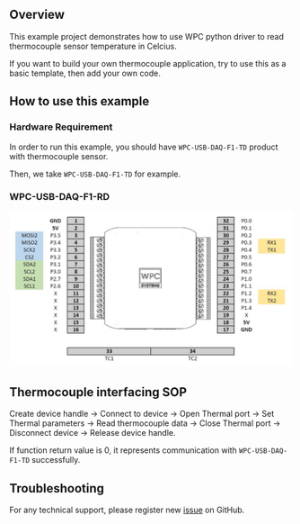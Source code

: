 ## Overview

This example project demonstrates how to use WPC python driver to read thermocouple sensor temperature in Celcius.

If you want to build your own thermocouple application, try to use this as a basic template, then add your own code.

## How to use this example

### Hardware Requirement

In order to run this example, you should have `WPC-USB-DAQ-F1-TD` product with thermocouple sensor.

Then, we take `WPC-USB-DAQ-F1-TD` for example.

### WPC-USB-DAQ-F1-RD

<img src="https://github.com/WPC-Systems-Ltd/WPC_Python_driver_release/blob/main/Reference/Pinouts/USB-DAQ-F1-TD.JPG" alt="drawing" width="600"/>

## Thermocouple interfacing SOP 

Create device handle -> Connect to device -> Open Thermal port -> Set Thermal parameters ->  Read thermocouple data -> Close Thermal port -> Disconnect device -> Release device handle.

If function return value is 0, it represents communication with `WPC-USB-DAQ-F1-TD` successfully.

## Troubleshooting

For any technical support, please register new [issue](https://github.com/WPC-Systems-Ltd/WPC_Python_driver_release/issues) on GitHub.